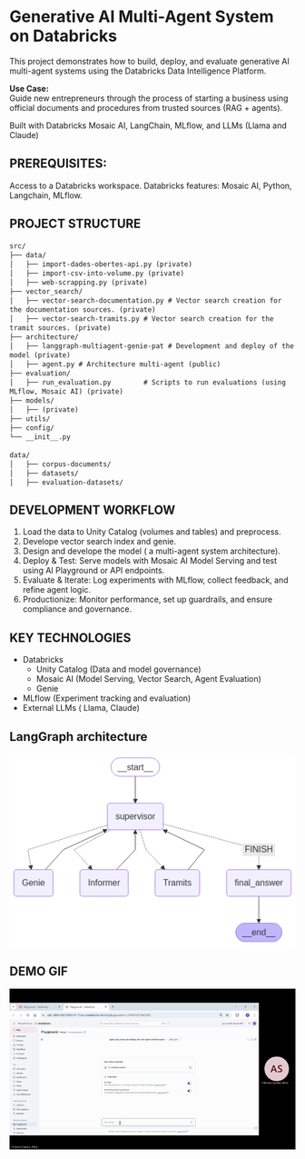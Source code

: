 # Generative AI Multi-Agent System on Databricks

This project demonstrates how to build, deploy, and evaluate generative AI multi-agent systems using the Databricks Data Intelligence Platform. 

 **Use Case:**  
Guide new entrepreneurs through the process of starting a business using official documents and procedures from trusted sources (RAG + agents).

Built with Databricks Mosaic AI, LangChain, MLflow, and LLMs (Llama and Claude)
## PREREQUISITES:

Access to a Databricks workspace. Databricks features: Mosaic AI, 
Python, Langchain, MLflow.

## PROJECT STRUCTURE
```
src/
├── data/
│   ├── import-dades-obertes-api.py (private)
│   ├── import-csv-into-volume.py (private)
│   ├── web-scrapping.py (private)
├── vector_search/
│   ├── vector-search-documentation.py # Vector search creation for the documentation sources. (private)
│   ├── vector-search-tramits.py # Vector search creation for the tramit sources. (private)
├── architecture/
│   ├── langgraph-multiagent-genie-pat # Development and deploy of the model (private)
│   ├── agent.py # Architecture multi-agent (public)
├── evaluation/
│   ├── run_evaluation.py        # Scripts to run evaluations (using MLflow, Mosaic AI) (private)
├── models/
│   ├── (private)
├── utils/
├── config/
└── __init__.py

data/
│   ├── corpus-documents/
│   ├── datasets/
│   ├── evaluation-datasets/

```

## DEVELOPMENT WORKFLOW
1. Load the data to Unity Catalog (volumes and tables) and preprocess.
2. Develope vector search index and genie.
3. Design and develope the model ( a multi-agent system architecture).
4. Deploy & Test: Serve models with Mosaic AI Model Serving and test using AI Playground or API endpoints.
5. Evaluate & Iterate: Log experiments with MLflow, collect feedback, and refine agent logic.
7. Productionize: Monitor performance, set up guardrails, and ensure compliance and governance.

## KEY TECHNOLOGIES
- Databricks
    - Unity Catalog (Data and model governance)
    - Mosaic AI (Model Serving, Vector Search, Agent Evaluation)
    - Genie
- MLflow (Experiment tracking and evaluation)
- External LLMs ( Llama, Claude)

## LangGraph architecture
![Architecture Diagram](./media/langgraph.png)

## DEMO GIF

![Demo](./media/demo-1.gif)

